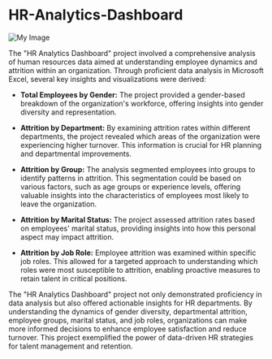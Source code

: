# HR-Analytics-Dashboard

![My Image](images/Dashboard.png)

The "HR Analytics Dashboard" project involved a comprehensive analysis of human resources data aimed at understanding employee dynamics and attrition within an organization. Through proficient data analysis in Microsoft Excel, several key insights and visualizations were derived:

- **Total Employees by Gender:** The project provided a gender-based breakdown of the organization's workforce, offering insights into gender diversity and representation.

- **Attrition by Department:** By examining attrition rates within different departments, the project revealed which areas of the organization were experiencing higher turnover. This information is crucial for HR planning and departmental improvements.

- **Attrition by Group:** The analysis segmented employees into groups to identify patterns in attrition. This segmentation could be based on various factors, such as age groups or experience levels, offering valuable insights into the characteristics of employees most likely to leave the organization.

- **Attrition by Marital Status:** The project assessed attrition rates based on employees' marital status, providing insights into how this personal aspect may impact attrition.

- **Attrition by Job Role:** Employee attrition was examined within specific job roles. This allowed for a targeted approach to understanding which roles were most susceptible to attrition, enabling proactive measures to retain talent in critical positions.

The "HR Analytics Dashboard" project not only demonstrated proficiency in data analysis but also offered actionable insights for HR departments. By understanding the dynamics of gender diversity, departmental attrition, employee groups, marital status, and job roles, organizations can make more informed decisions to enhance employee satisfaction and reduce turnover. This project exemplified the power of data-driven HR strategies for talent management and retention.
